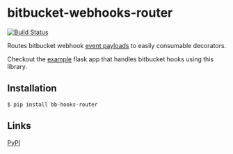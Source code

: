 # bitbucket-webhooks-router
 
[![Build Status](https://travis-ci.com/mukund-murali/bitbucket-webhooks-router.svg?branch=master)](https://travis-ci.com/mukund-murali/bitbucket-webhooks-router)

Routes bitbucket webhook [event payloads](https://confluence.atlassian.com/bitbucket/event-payloads-740262817.html) to easily consumable decorators.

Checkout the [example](https://github.com/mukund-murali/bitbucket-webhooks-router/tree/master/examples/sample_flask_app) flask app that handles bitbucket hooks using this library.

## Installation

```
$ pip install bb-hooks-router
```

## Links

[PyPI](https://pypi.org/project/bb-hooks-router/)
